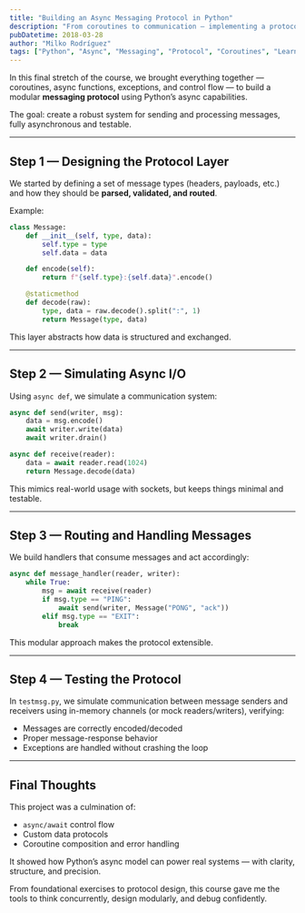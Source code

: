 ```yaml
---
title: "Building an Async Messaging Protocol in Python"
description: "From coroutines to communication — implementing a protocol for asynchronous message handling using asyncio."
pubDatetime: 2018-03-28
author: "Milko Rodríguez"
tags: ["Python", "Async", "Messaging", "Protocol", "Coroutines", "Learning"]
---
```


In this final stretch of the course, we brought everything together — coroutines, async functions, exceptions, and control flow — to build a modular **messaging protocol** using Python’s async capabilities.

The goal: create a robust system for sending and processing messages, fully asynchronous and testable.

---

## Step 1 — Designing the Protocol Layer

We started by defining a set of message types (headers, payloads, etc.) and how they should be **parsed, validated, and routed**.

Example:

```python
class Message:
    def __init__(self, type, data):
        self.type = type
        self.data = data

    def encode(self):
        return f"{self.type}:{self.data}".encode()

    @staticmethod
    def decode(raw):
        type, data = raw.decode().split(":", 1)
        return Message(type, data)
```

This layer abstracts how data is structured and exchanged.

---

## Step 2 — Simulating Async I/O

Using `async def`, we simulate a communication system:

```python
async def send(writer, msg):
    data = msg.encode()
    await writer.write(data)
    await writer.drain()

async def receive(reader):
    data = await reader.read(1024)
    return Message.decode(data)
```

This mimics real-world usage with sockets, but keeps things minimal and testable.

---

## Step 3 — Routing and Handling Messages

We build handlers that consume messages and act accordingly:

```python
async def message_handler(reader, writer):
    while True:
        msg = await receive(reader)
        if msg.type == "PING":
            await send(writer, Message("PONG", "ack"))
        elif msg.type == "EXIT":
            break
```

This modular approach makes the protocol extensible.

---

## Step 4 — Testing the Protocol

In `testmsg.py`, we simulate communication between message senders and receivers using in-memory channels (or mock readers/writers), verifying:

- Messages are correctly encoded/decoded
- Proper message-response behavior
- Exceptions are handled without crashing the loop

---

## Final Thoughts

This project was a culmination of:

- `async/await` control flow
- Custom data protocols
- Coroutine composition and error handling

It showed how Python’s async model can power real systems — with clarity, structure, and precision.

From foundational exercises to protocol design, this course gave me the tools to think concurrently, design modularly, and debug confidently.

